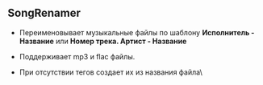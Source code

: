 ## SongRenamer

* Переименовывает музыкальные файлы по шаблону **Исполнитель - Название** или **Номер трека. Артист - Название**

* Поддерживает mp3 и flac файлы.

* При отсутствии тегов создает их из названия файла\
